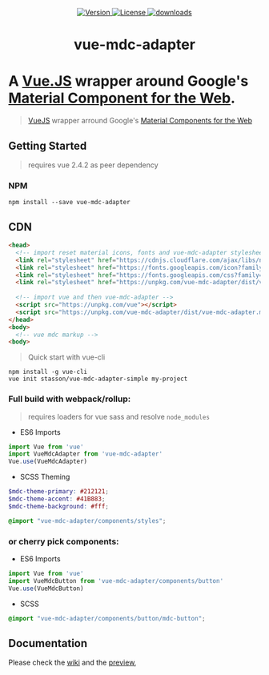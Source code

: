 <p align="center">
  <a href="https://www.npmjs.com/package/vue-mdc-adapter">
    <img src="https://img.shields.io/npm/v/vue-mdc-adapter.svg" alt="Version">
  </a>
  <a href="https://www.npmjs.com/package/vue-mdc-adapter">
    <img src="https://img.shields.io/npm/l/vue-mdc-adapter.svg" alt="License">
  </a>
  <a href="https://www.npmjs.com/package/vue-mdc-adapter">
    <img src="https://img.shields.io/npm/dt/vue-mdc-adapter.svg" alt="downloads">
  </a>
</p>
<h1 align="center">
  vue-mdc-adapter
</h1>

# A [Vue.JS](https://vuejs.org) wrapper around Google's [Material Component for the Web](https://material.io/components/web/).

> [VueJS](https://vuejs.org) wrapper arround 
Google's [Material Components for the Web](https://material.io/components/web/)

## Getting Started
> requires vue 2.4.2 as peer dependency

### NPM

```
npm install --save vue-mdc-adapter
```

## CDN

```html
<head>
  <!-- import reset material icons, fonts and vue-mdc-adapter stylesheets -->
  <link rel="stylesheet" href="https://cdnjs.cloudflare.com/ajax/libs/normalize/7.0.0/normalize.min.css">
  <link rel="stylesheet" href="https://fonts.googleapis.com/icon?family=Material+Icons">
  <link rel="stylesheet" href="https://fonts.googleapis.com/css?family=Roboto:300,400,500,700" type="text/css">  
  <link rel="stylesheet" href="https://unpkg.com/vue-mdc-adapter/dist/vue-mdc-adapter.min.css">  
  
  <!-- import vue and then vue-mdc-adapter -->
  <script src="https://unpkg.com/vue"></script>
  <script src="https://unpkg.com/vue-mdc-adapter/dist/vue-mdc-adapter.min.js"></script>
</head>
<body>
  <!-- vue mdc markup -->
<body>
```

> Quick start with vue-cli
```
npm install -g vue-cli 
vue init stasson/vue-mdc-adapter-simple my-project
```

### Full build with webpack/rollup:

> requires loaders for vue sass and resolve `node_modules`  

- ES6 Imports 
```javascript
import Vue from 'vue'
import VueMdcAdapter from 'vue-mdc-adapter'
Vue.use(VueMdcAdapter)
```

- SCSS Theming
```scss
$mdc-theme-primary: #212121;
$mdc-theme-accent: #41B883;
$mdc-theme-background: #fff;

@import "vue-mdc-adapter/components/styles";
```

### or cherry pick components:

- ES6 Imports 
```javascript
import Vue from 'vue'
import VueMdcButton from 'vue-mdc-adapter/components/button'
Vue.use(VueMdcButton)
```

- SCSS
```scss
@import "vue-mdc-adapter/components/button/mdc-button";
```


## Documentation

Please check
the [wiki](https://github.com/stasson/vue-mdc-adapter/wiki)
and the [preview](https://stasson.github.io/vue-mdc-adapter), 
